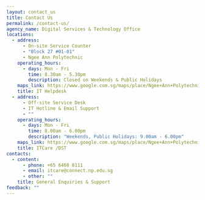 ```yaml
---
layout: contact_us
title: Contact Us
permalink: /contact-us/
agency_name: Digital Services & Technology Office
locations:
  - address:
      - On-site Service Counter
      - "Block 27 #01-01"
      - Ngee Ann Polytechnic
    operating_hours:
      - days: Mon - Fri
        time: 8.30am - 5.30pm
        description: Closed on Weekends & Public Holidays
    maps_link: https://www.google.com.sg/maps/place/Ngee+Ann+Polytechnic/@1.3328773,103.773027,17z/data=!3m1!4b1!4m5!3m4!1s0x31da107d8eb4e359:0x75d2e7ffdeeb0c43!8m2!3d1.3328719!4d103.7752157
    title: IT Helpdesk
  - address:
      - Off-site Service Desk
      - IT Hotline & Email Support
      - ""
    operating_hours:
      - days: Mon - Fri
        time: 8.00am - 6.00pm
        description: "Weekends, Public Holidays: 9.00am - 6.00pm"
    maps_link: https://www.google.com.sg/maps/place/Ngee+Ann+Polytechnic/@1.3328773,103.773027,17z/data=!3m1!4b1!4m5!3m4!1s0x31da107d8eb4e359:0x75d2e7ffdeeb0c43!8m2!3d1.3328719!4d103.7752157
    title: ITCare /DST
contacts:
  - content:
      - phone: +65 6460 8111
      - email: itcare@connect.np.edu.sg
      - other: ""
    title: General Enquiries & Support
feedback: ""
---
```

